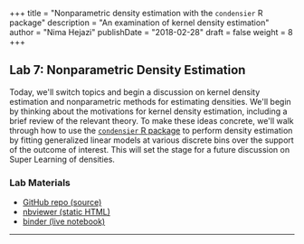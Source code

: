 +++
title = "Nonparametric density estimation with the `condensier` R package"
description = "An examination of kernel density estimation"
author = "Nima Hejazi"
publishDate = "2018-02-28"
draft = false
weight = 8
+++

## Lab 7: Nonparametric Density Estimation

Today, we'll switch topics and begin a discussion on kernel density estimation
and nonparametric methods for estimating densities. We'll begin by thinking
about the motivations for kernel density estimation, including a brief review of
the relevant theory. To make these ideas concrete, we'll walk through how to use
the [`condensier` R package](https://github.com/osofr/condensier) to perform
density estimation by fitting generalized linear models at various discrete bins
over the support of the outcome of interest. This will set the stage for a
future discussion on Super Learning of densities.

### Lab Materials

* [GitHub repo (source)](https://github.com/tlbbd-spring2018/lab_07)
* [nbviewer (static HTML)](http://nbviewer.jupyter.org/github/tlbbd-spring2018/lab_07/blob/master/lab_07.ipynb)
* [binder (live
   notebook)](https://mybinder.org/v2/gh/tlbbd-spring2018/lab_07/master)

---
